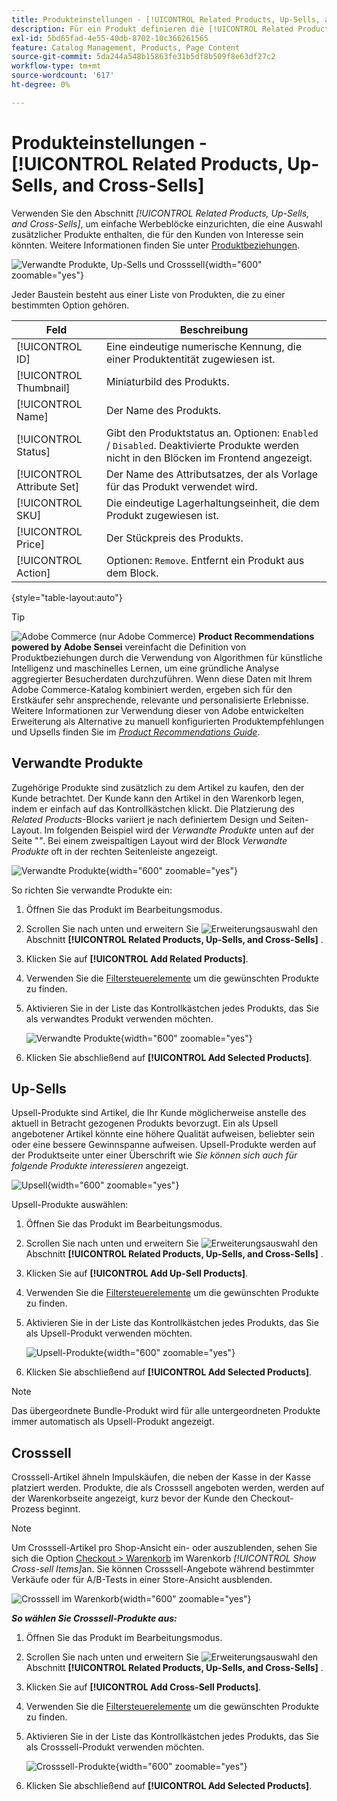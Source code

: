 ```yaml
---
title: Produkteinstellungen - [!UICONTROL Related Products, Up-Sells, and Cross-Sells]
description: Für ein Produkt definieren die [!UICONTROL Related Products, Up-Sells, and Cross-Sells]-Einstellungen einfache Werbeblöcke auf der Produktseite, die eine Auswahl zusätzlicher Produkte hervorheben.
exl-id: 5bd65fad-4e55-40db-8702-10c366261565
feature: Catalog Management, Products, Page Content
source-git-commit: 5da244a548b15863fe31b5df8b509f8e63df27c2
workflow-type: tm+mt
source-wordcount: '617'
ht-degree: 0%

---
```


# Produkteinstellungen - [!UICONTROL Related Products, Up-Sells, and Cross-Sells]

Verwenden Sie den Abschnitt _[!UICONTROL Related Products, Up-Sells, and Cross-Sells]_, um einfache Werbeblöcke einzurichten, die eine Auswahl zusätzlicher Produkte enthalten, die für den Kunden von Interesse sein könnten. Weitere Informationen finden Sie unter [Produktbeziehungen](../merchandising-promotions/product-relationships.md).

![Verwandte Produkte, Up-Sells und Crosssell](./assets/product-related-up-sell-cross-sell.png){width="600" zoomable="yes"}

Jeder Baustein besteht aus einer Liste von Produkten, die zu einer bestimmten Option gehören.

| Feld | Beschreibung |
|--- |--- |
| [!UICONTROL ID] | Eine eindeutige numerische Kennung, die einer Produktentität zugewiesen ist. |
| [!UICONTROL Thumbnail] | Miniaturbild des Produkts. |
| [!UICONTROL Name] | Der Name des Produkts. |
| [!UICONTROL Status] | Gibt den Produktstatus an. Optionen: `Enabled` / `Disabled`. Deaktivierte Produkte werden nicht in den Blöcken im Frontend angezeigt. |
| [!UICONTROL Attribute Set] | Der Name des Attributsatzes, der als Vorlage für das Produkt verwendet wird. |
| [!UICONTROL SKU] | Die eindeutige Lagerhaltungseinheit, die dem Produkt zugewiesen ist. |
| [!UICONTROL Price] | Der Stückpreis des Produkts. |
| [!UICONTROL Action] | Optionen: `Remove`. Entfernt ein Produkt aus dem Block. |

{style="table-layout:auto"}

>[!TIP]
>
>![Adobe Commerce](../assets/adobe-logo.svg) (nur Adobe Commerce) **Product Recommendations powered by Adobe Sensei** vereinfacht die Definition von Produktbeziehungen durch die Verwendung von Algorithmen für künstliche Intelligenz und maschinelles Lernen, um eine gründliche Analyse aggregierter Besucherdaten durchzuführen. Wenn diese Daten mit Ihrem Adobe Commerce-Katalog kombiniert werden, ergeben sich für den Erstkäufer sehr ansprechende, relevante und personalisierte Erlebnisse.
><br/>
>Weitere Informationen zur Verwendung dieser von Adobe entwickelten Erweiterung als Alternative zu manuell konfigurierten Produktempfehlungen und Upsells finden Sie im _[Product Recommendations Guide](https://experienceleague.adobe.com/docs/commerce/product-recommendations/guide-overview.html?lang=de)_.

## Verwandte Produkte

Zugehörige Produkte sind zusätzlich zu dem Artikel zu kaufen, den der Kunde betrachtet. Der Kunde kann den Artikel in den Warenkorb legen, indem er einfach auf das Kontrollkästchen klickt. Die Platzierung des _Related Products_-Blocks variiert je nach definiertem Design und Seiten-Layout. Im folgenden Beispiel wird der _Verwandte Produkte_ unten auf der Seite &quot;_&quot;_. Bei einem zweispaltigen Layout wird der Block _Verwandte Produkte_ oft in der rechten Seitenleiste angezeigt.

![Verwandte Produkte](./assets/storefront-product-related-products.png){width="600" zoomable="yes"}

So richten Sie verwandte Produkte ein:

1. Öffnen Sie das Produkt im Bearbeitungsmodus.

1. Scrollen Sie nach unten und erweitern Sie ![Erweiterungsauswahl](../assets/icon-display-expand.png) den Abschnitt **[!UICONTROL Related Products, Up-Sells, and Cross-Sells]** .

1. Klicken Sie auf **[!UICONTROL Add Related Products]**.

1. Verwenden Sie die [Filtersteuerelemente](../getting-started/admin-grid-controls.md) um die gewünschten Produkte zu finden.

1. Aktivieren Sie in der Liste das Kontrollkästchen jedes Produkts, das Sie als verwandtes Produkt verwenden möchten.

   ![Verwandte Produkte](./assets/products-related-add.png){width="600" zoomable="yes"}

1. Klicken Sie abschließend auf **[!UICONTROL Add Selected Products]**.

## Up-Sells

Upsell-Produkte sind Artikel, die Ihr Kunde möglicherweise anstelle des aktuell in Betracht gezogenen Produkts bevorzugt. Ein als Upsell angebotener Artikel könnte eine höhere Qualität aufweisen, beliebter sein oder eine bessere Gewinnspanne aufweisen. Upsell-Produkte werden auf der Produktseite unter einer Überschrift wie _Sie können sich auch für folgende Produkte interessieren_ angezeigt.

![Upsell](./assets/storefront-product-upsell.png){width="600" zoomable="yes"}

Upsell-Produkte auswählen:

1. Öffnen Sie das Produkt im Bearbeitungsmodus.

1. Scrollen Sie nach unten und erweitern Sie ![Erweiterungsauswahl](../assets/icon-display-expand.png) den Abschnitt **[!UICONTROL Related Products, Up-Sells, and Cross-Sells]** .

1. Klicken Sie auf **[!UICONTROL Add Up-Sell Products]**.

1. Verwenden Sie die [Filtersteuerelemente](../getting-started/admin-grid-controls.md) um die gewünschten Produkte zu finden.

1. Aktivieren Sie in der Liste das Kontrollkästchen jedes Produkts, das Sie als Upsell-Produkt verwenden möchten.

   ![Upsell-Produkte](./assets/product-up-sell-add.png){width="600" zoomable="yes"}

1. Klicken Sie abschließend auf **[!UICONTROL Add Selected Products]**.

>[!NOTE]
>
>Das übergeordnete Bundle-Produkt wird für alle untergeordneten Produkte immer automatisch als Upsell-Produkt angezeigt.

## Crosssell

Crosssell-Artikel ähneln Impulskäufen, die neben der Kasse in der Kasse platziert werden. Produkte, die als Crosssell angeboten werden, werden auf der Warenkorbseite angezeigt, kurz bevor der Kunde den Checkout-Prozess beginnt.

>[!NOTE]
>
>Um Crosssell-Artikel pro Shop-Ansicht ein- oder auszublenden, sehen Sie sich die Option [Checkout > Warenkorb](../configuration-reference/sales/checkout.md) im Warenkorb _[!UICONTROL Show Cross-sell Items]_&#x200B;an. Sie können Crosssell-Angebote während bestimmter Verkäufe oder für A/B-Tests in einer Store-Ansicht ausblenden.

![Crosssell im Warenkorb](./assets/storefront-cart-cross-sells.png){width="600" zoomable="yes"}

**_So wählen Sie Crosssell-Produkte aus:_**

1. Öffnen Sie das Produkt im Bearbeitungsmodus.

1. Scrollen Sie nach unten und erweitern Sie ![Erweiterungsauswahl](../assets/icon-display-expand.png) den Abschnitt **[!UICONTROL Related Products, Up-Sells, and Cross-Sells]** .

1. Klicken Sie auf **[!UICONTROL Add Cross-Sell Products]**.

1. Verwenden Sie die [Filtersteuerelemente](../getting-started/admin-grid-controls.md) um die gewünschten Produkte zu finden.

1. Aktivieren Sie in der Liste das Kontrollkästchen jedes Produkts, das Sie als Crosssell-Produkt verwenden möchten.

   ![Crosssell-Produkte](./assets/product-cross-sell-add.png){width="600" zoomable="yes"}

1. Klicken Sie abschließend auf **[!UICONTROL Add Selected Products]**.
